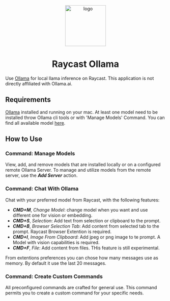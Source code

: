 <div align="center">
  <picture>
    <img alt="logo" height="128px" src="assets/icon@dark.png">
  </picture>
  <h1 align="center">Raycast Ollama</h1>
</div>

Use [Ollama](https://ollama.ai) for local llama inference on Raycast. This application is not directly affiliated with Ollama.ai.

## Requirements

[Ollama](https://ollama.ai) installed and running on your mac. At least one model need to be installed throw Ollama cli tools or with 'Manage Models' Command. You can find all available model [here](https://ollama.ai/library).

## How to Use

### Command: Manage Models

View, add, and remove models that are installed locally or on a configured remote Ollama Server. To manage and utilize models from the remote server, use the ***Add Server*** action.

### Command: Chat With Ollama

Chat with your preferred model from Raycast, with the following features:

- ***CMD+M***, *Change Model*: change model when you want and use different one for vision or embedding.
- ***CMD+S***, *Selection*: Add text from selection or clipboard to the prompt.
- ***CMD+B***, *Browser Selection Tab*: Add content from selected tab to the prompt. Raycast Browser Extention is required.
- ***CMD+I***, *Image From Clipboard*: Add jpeg or png image to te prompt. A Model with vision capabilities is required.
- ***CMD+F***, *File*: Add content from files. THis feature is still experimental.

From extentions preferences you can chose how many messages use as memory. By default it use the last 20 messages.

### Command: Create Custom Commands

All preconfigured commands are crafted for general use. This command permits you to create a custom command for your specific needs.
